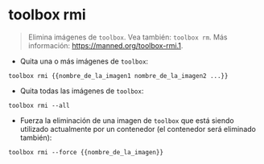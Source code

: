 # toolbox rmi

> Elimina imágenes de `toolbox`.
> Vea también: `toolbox rm`.
> Más información: <https://manned.org/toolbox-rmi.1>.

- Quita una o más imágenes de `toolbox`:

`toolbox rmi {{nombre_de_la_imagen1 nombre_de_la_imagen2 ...}}`

- Quita todas las imágenes de `toolbox`:

`toolbox rmi --all`

- Fuerza la eliminación de una imagen de `toolbox` que está siendo utilizado actualmente por un contenedor (el contenedor será eliminado también):

`toolbox rmi --force {{nombre_de_la_imagen}}`
